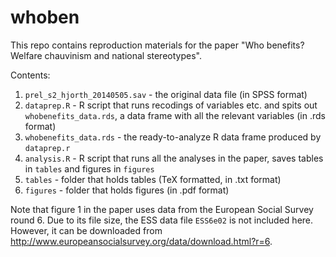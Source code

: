 whoben
======

This repo contains reproduction materials for the paper "Who benefits? Welfare chauvinism and national stereotypes".

Contents:

1. `prel_s2_hjorth_20140505.sav` - the original data file (in SPSS format)
1. `dataprep.R` - R script that runs recodings of variables etc. and spits out `whobenefits_data.rds`, a data frame with all the relevant variables (in .rds format)
1. `whobenefits_data.rds` - the ready-to-analyze R data frame produced by `dataprep.r`
1. `analysis.R` - R script that runs all the analyses in the paper, saves tables in `tables` and figures in `figures`
1. `tables` - folder that holds tables (TeX formatted, in .txt format)
1. `figures` - folder that holds figures (in .pdf format)

Note that figure 1 in the paper uses data from the European Social Survey round 6. Due to its file size, the ESS data file `ESS6e02` is not included here. However, it can be downloaded from <http://www.europeansocialsurvey.org/data/download.html?r=6>.
